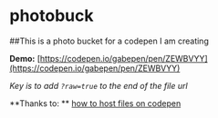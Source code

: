 # photobuck

##This is a photo bucket for a codepen I am creating

**Demo:**
[https://codepen.io/gabepen/pen/ZEWBVYY](https://codepen.io/gabepen/pen/ZEWBVYY)

*Key is to add `?raw=true` to the end of the file url*

**Thanks to: **
[how to host files on codepen](https://www.labnol.org/internet/free-file-hosting-github/29092/)
